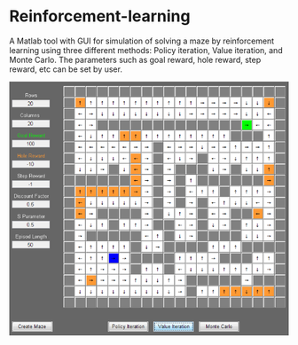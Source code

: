 # Reinforcement-learning
A Matlab tool with GUI for simulation of solving a maze by reinforcement learning using three different methods: Policy iteration, Value iteration, and Monte Carlo. The parameters such as goal reward, hole reward, step reward, etc can be set by user.

![alt text](/img/screenshot.png?raw=true "Tetris screenshot")
